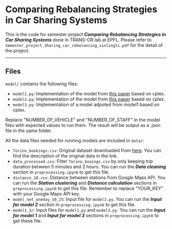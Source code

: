 # Comparing Rebalancing Strategies in Car Sharing Systems
This is the code for semester project ***Comparing Rebalancing Strategies in Car Sharing Systems*** done in TRANS-OR lab at EPFL. Please refer to `Semester_project_Sharing_car_rebalancing_xinlingli.pdf` for the detail of the project.

----
## Files
`model/` contains the following files:
- `model1.py`: Implementation of the model from [this paper](https://www.sciencedirect.com/science/article/pii/S0305048317302803) based on cplex.
- `model2.py`: Implementation of the model from [this paper](https://www.sciencedirect.com/science/article/pii/S0191261517302965) based on cplex.
- `model3.py`: Implementation of a model adpoted from model1 based on cplex.

Replace "NUMBER_OF_VEHICLE" and "NUMBER_OF_STAFF" in the model files with expected values to run them. The result will be output as a .json file in the same folder.

All the data files needed for running models are included in `data/`:
- `Torino_bookings.csv`: Original dataset downloaded from [here](https://data.mendeley.com/datasets/drtn5499j2/1). You can find the description of the original data in the link.
- `data_processed.csv`: Filter `Torino_booings.csv` by only keeping trip duration between 5 minutes and 2 hours. You can run the ***Data cleaning*** section in `preprocessing.ipynb` to get this file.
- `distance_10.csv`: Distance between stations from Google Maps API. You can run the ***Station clustering***  and ***Distance calculation*** sections in `preprocessing.ipynb` to get this file. Remember to replace "YOUR_KEY" with your Google Maps API key.
- `model_net_oneday_10_25`: Input file for `model2.py`. You can run the ***Input for model 2*** section in `preprocessing.ipynb` to get this file.
- `model1_3/`: Input files for `model1.py` and `model3.py`. You can run the ***Input for model 1*** and ***Input for model 3*** sections in `preprocessing.ipynb` to get these file.